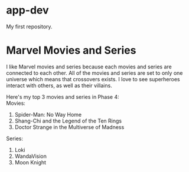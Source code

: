 # app-dev
My first repository.
# Marvel Movies and Series
I like Marvel movies and series because each movies and series are connected to each other.
All of the movies and series are set to only one universe which means that crossovers exists.
I love to see superheroes interact with others, as well as their villains.

Here's my top 3 movies and series in Phase 4:
<br />
Movies:
1. Spider-Man: No Way Home
2. Shang-Chi and the Legend of the Ten Rings
3. Doctor Strange in the Multiverse of Madness

Series:
1. Loki
2. WandaVision
3. Moon Knight
